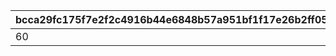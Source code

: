 |bcca29fc175f7e2f2c4916b44e6848b57a951bf1f17e26b2ff0573d08e231019|a57df276a5ecb2add3327e84079c95af6e6d376f876002ecea495cee4a5c1c1c|7469588fc876de892650cc83b31785616efef1d3c9e6b1b968557a5d2efe88cf|656725eb9b2885023833e4056262c80de314af8fed447c92603caa7cb1214309|ed1cf9f741c2c6b83c384d360f06492d6e17e3adddb919ccdeec308d34ab5250|55e90ce91593662d651bcd68dc9d8e03b5fd5d8cd89aa46e563c3115b5b6252f|fbd61585c44ab13a7d0a0793172066008160a4b15ef1c1e26ea197d67379c94a|3ec64e06646b7a57fd4b1669eca9e1b6ee52e4832f6ae12b41c940ce8dbef719|5e15f01262f63220d0ca6d40cb2b6ad9d2dd1cc57613355c95ae7f79b45a7c6e|422a20e8124bae800ff4442f893a51a9ee48bd8d02701f29befd493b6b440c3b|
| --- | --- | --- | --- | --- | --- | --- | --- | --- | --- |
|60|500|1|109001|30|2|600|109101|1|1|